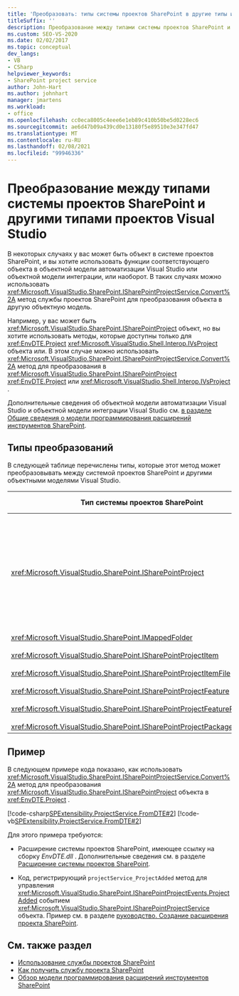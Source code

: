 ```yaml
---
title: 'Преобразовать: типы системы проектов SharePoint в другие типы и из них'
titleSuffix: ''
description: Преобразование между типами системы проектов SharePoint и другими типами проектов Visual Studio. См. список типов, которые можно преобразовать.
ms.custom: SEO-VS-2020
ms.date: 02/02/2017
ms.topic: conceptual
dev_langs:
- VB
- CSharp
helpviewer_keywords:
- SharePoint project service
author: John-Hart
ms.author: johnhart
manager: jmartens
ms.workload:
- office
ms.openlocfilehash: cc0eca8005c4eee6e1eb89c410b50be5d0228ec6
ms.sourcegitcommit: ae6d47b09a439cd0e13180f5e89510e3e347fd47
ms.translationtype: MT
ms.contentlocale: ru-RU
ms.lasthandoff: 02/08/2021
ms.locfileid: "99946336"
---
```

# <a name="convert-between-sharepoint-project-system-types-and-other-visual-studio-project-types"></a>Преобразование между типами системы проектов SharePoint и другими типами проектов Visual Studio
  В некоторых случаях у вас может быть объект в системе проектов SharePoint, и вы хотите использовать функции соответствующего объекта в объектной модели автоматизации Visual Studio или объектной модели интеграции, или наоборот. В таких случаях можно использовать <xref:Microsoft.VisualStudio.SharePoint.ISharePointProjectService.Convert%2A> метод службы проектов SharePoint для преобразования объекта в другую объектную модель.

 Например, у вас может быть <xref:Microsoft.VisualStudio.SharePoint.ISharePointProject> объект, но вы хотите использовать методы, которые доступны только для <xref:EnvDTE.Project> <xref:Microsoft.VisualStudio.Shell.Interop.IVsProject> объекта или. В этом случае можно использовать <xref:Microsoft.VisualStudio.SharePoint.ISharePointProjectService.Convert%2A> метод для преобразования в <xref:Microsoft.VisualStudio.SharePoint.ISharePointProject> <xref:EnvDTE.Project> или <xref:Microsoft.VisualStudio.Shell.Interop.IVsProject> .

 Дополнительные сведения об объектной модели автоматизации Visual Studio и объектной модели интеграции Visual Studio см. [в разделе Общие сведения о модели программирования расширений инструментов SharePoint](../sharepoint/overview-of-the-programming-model-of-sharepoint-tools-extensions.md).

## <a name="types-of-conversions"></a>Типы преобразований
 В следующей таблице перечислены типы, которые этот метод может преобразовывать между системой проектов SharePoint и другими объектными моделями Visual Studio.

|Тип системы проектов SharePoint|Соответствующие типы в объектных моделях автоматизации и интеграции|
|------------------------------------|-------------------------------------------------------------------------|
|<xref:Microsoft.VisualStudio.SharePoint.ISharePointProject>|<xref:EnvDTE.Project><br /><br /> или диспетчер конфигурации служб<br /><br /> Любой интерфейс в объектной модели интеграции Visual Studio, реализуемый базовым COM-объектом для проекта. К этим интерфейсам относятся <xref:Microsoft.VisualStudio.Shell.Interop.IVsHierarchy> <xref:Microsoft.VisualStudio.Shell.Interop.IVsProject> (или производный интерфейс) и <xref:Microsoft.VisualStudio.Shell.Interop.IVsBuildPropertyStorage> . Список основных интерфейсов, реализованных в проектах, см. в разделе [основные компоненты модели проекта](../extensibility/internals/project-model-core-components.md).|
|<xref:Microsoft.VisualStudio.SharePoint.IMappedFolder><br /><br /> <xref:Microsoft.VisualStudio.SharePoint.ISharePointProjectItem><br /><br /> <xref:Microsoft.VisualStudio.SharePoint.ISharePointProjectItemFile><br /><br /> <xref:Microsoft.VisualStudio.SharePoint.ISharePointProjectFeature><br /><br /> <xref:Microsoft.VisualStudio.SharePoint.ISharePointProjectFeatureResourceFile><br /><br /> <xref:Microsoft.VisualStudio.SharePoint.ISharePointProjectPackage>|<xref:EnvDTE.ProjectItem><br /><br /> или диспетчер конфигурации служб<br /><br /> <xref:System.UInt32>Значение (также называемое вситемид), идентифицирующее элемент проекта в элементе <xref:Microsoft.VisualStudio.Shell.Interop.IVsHierarchy> , содержащем его. Это значение может быть передано параметру *ItemId* некоторых <xref:Microsoft.VisualStudio.Shell.Interop.IVsHierarchy> методов.|

## <a name="example"></a>Пример
 В следующем примере кода показано, как использовать <xref:Microsoft.VisualStudio.SharePoint.ISharePointProjectService.Convert%2A> метод для преобразования <xref:Microsoft.VisualStudio.SharePoint.ISharePointProject> объекта в <xref:EnvDTE.Project> .

 [!code-csharp[SPExtensibility.ProjectService.FromDTE#2](../sharepoint/codesnippet/CSharp/spprojectserviceaddin/connect.cs#2)]
 [!code-vb[SPExtensibility.ProjectService.FromDTE#2](../sharepoint/codesnippet/VisualBasic/spprojectserviceaddin/connect.vb#2)]

 Для этого примера требуются:

- Расширение системы проектов SharePoint, имеющее ссылку на сборку *EnvDTE.dll* . Дополнительные сведения см. в разделе [Расширение системы проектов SharePoint](../sharepoint/extending-the-sharepoint-project-system.md).

- Код, регистрирующий `projectService_ProjectAdded` метод для управления <xref:Microsoft.VisualStudio.SharePoint.ISharePointProjectEvents.ProjectAdded> событием <xref:Microsoft.VisualStudio.SharePoint.ISharePointProjectService> объекта. Пример см. в разделе [руководство. Создание расширения проекта SharePoint](../sharepoint/how-to-create-a-sharepoint-project-extension.md).

## <a name="see-also"></a>См. также раздел

- [Использование службы проектов SharePoint](../sharepoint/using-the-sharepoint-project-service.md)
- [Как получить службу проекта SharePoint](../sharepoint/how-to-retrieve-the-sharepoint-project-service.md)
- [Обзор модели программирования расширений инструментов SharePoint](../sharepoint/overview-of-the-programming-model-of-sharepoint-tools-extensions.md)
